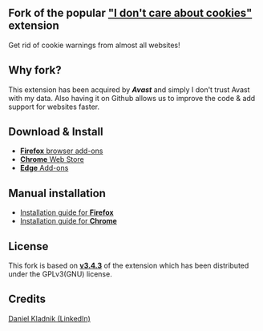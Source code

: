 ## Fork of the popular ["I don't care about cookies"](https://www.i-dont-care-about-cookies.eu/) extension

Get rid of cookie warnings from almost all websites!

## Why fork?

This extension has been acquired by _**Avast**_ and simply I don't trust Avast with my data.
Also having it on Github allows us to improve the code & add support for websites faster.

## Download & Install

- [**Firefox** browser add-ons](https://addons.mozilla.org/en-US/firefox/addon/istilldontcareaboutcookies/)
- [**Chrome** Web Store](https://chrome.google.com/webstore/detail/i-still-dont-care-about-c/edibdbjcniadpccecjdfdjjppcpchdlm)
- [**Edge** Add-ons](https://microsoftedge.microsoft.com/addons/detail/i-still-dont-care-about-/kkacdgacpkediooahopgcbdahlpipheh)


## Manual installation

- [Installation guide for **Firefox**](https://github.com/OhMyGuus/I-Dont-Care-About-Cookies/wiki/Firefox-installation-guide)
- [Installation guide for **Chrome**](https://github.com/OhMyGuus/I-Dont-Care-About-Cookies/wiki/Chrome-installation-guide)

## License

This fork is based on [**v3.4.3**](https://addons.mozilla.org/en-US/firefox/addon/i-dont-care-about-cookies/versions/) of the extension which has been distributed under the GPLv3(GNU) license.

## Credits

[Daniel Kladnik (LinkedIn)](https://www.linkedin.com/in/dkladnik)
